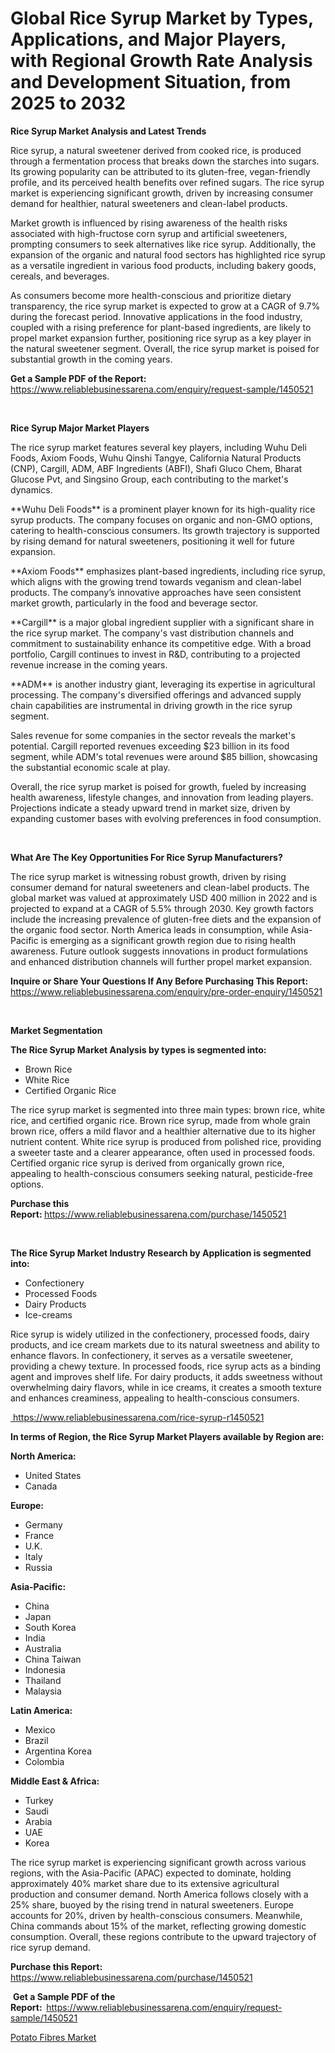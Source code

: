 <p><h1>Global Rice Syrup Market by Types, Applications, and Major Players, with Regional Growth Rate Analysis and Development Situation, from 2025 to 2032</h1></p><p><strong>Rice Syrup Market Analysis and Latest Trends</strong></p>
<p><p>Rice syrup, a natural sweetener derived from cooked rice, is produced through a fermentation process that breaks down the starches into sugars. Its growing popularity can be attributed to its gluten-free, vegan-friendly profile, and its perceived health benefits over refined sugars. The rice syrup market is experiencing significant growth, driven by increasing consumer demand for healthier, natural sweeteners and clean-label products. </p><p>Market growth is influenced by rising awareness of the health risks associated with high-fructose corn syrup and artificial sweeteners, prompting consumers to seek alternatives like rice syrup. Additionally, the expansion of the organic and natural food sectors has highlighted rice syrup as a versatile ingredient in various food products, including bakery goods, cereals, and beverages.</p><p>As consumers become more health-conscious and prioritize dietary transparency, the rice syrup market is expected to grow at a CAGR of 9.7% during the forecast period. Innovative applications in the food industry, coupled with a rising preference for plant-based ingredients, are likely to propel market expansion further, positioning rice syrup as a key player in the natural sweetener segment. Overall, the rice syrup market is poised for substantial growth in the coming years.</p></p>
<p><strong>Get a Sample PDF of the Report:&nbsp;</strong> <a href="https://www.reliablebusinessarena.com/enquiry/request-sample/1450521?utm_campaign=2136&utm_medium=2&utm_source=Github&utm_content=ia&utm_term=07042025&utm_id=rice-syrup">https://www.reliablebusinessarena.com/enquiry/request-sample/1450521</a></p>
<p>&nbsp;</p>
<p><strong>Rice Syrup Major Market Players</strong></p>
<p><p>The rice syrup market features several key players, including Wuhu Deli Foods, Axiom Foods, Wuhu Qinshi Tangye, California Natural Products (CNP), Cargill, ADM, ABF Ingredients (ABFI), Shafi Gluco Chem, Bharat Glucose Pvt, and Singsino Group, each contributing to the market's dynamics.</p><p>**Wuhu Deli Foods** is a prominent player known for its high-quality rice syrup products. The company focuses on organic and non-GMO options, catering to health-conscious consumers. Its growth trajectory is supported by rising demand for natural sweeteners, positioning it well for future expansion.</p><p>**Axiom Foods** emphasizes plant-based ingredients, including rice syrup, which aligns with the growing trend towards veganism and clean-label products. The company’s innovative approaches have seen consistent market growth, particularly in the food and beverage sector.</p><p>**Cargill** is a major global ingredient supplier with a significant share in the rice syrup market. The company's vast distribution channels and commitment to sustainability enhance its competitive edge. With a broad portfolio, Cargill continues to invest in R&D, contributing to a projected revenue increase in the coming years.</p><p>**ADM** is another industry giant, leveraging its expertise in agricultural processing. The company's diversified offerings and advanced supply chain capabilities are instrumental in driving growth in the rice syrup segment.</p><p>Sales revenue for some companies in the sector reveals the market's potential. Cargill reported revenues exceeding $23 billion in its food segment, while ADM's total revenues were around $85 billion, showcasing the substantial economic scale at play.</p><p>Overall, the rice syrup market is poised for growth, fueled by increasing health awareness, lifestyle changes, and innovation from leading players. Projections indicate a steady upward trend in market size, driven by expanding customer bases with evolving preferences in food consumption.</p></p>
<p>&nbsp;</p>
<p><strong>What Are The Key Opportunities For Rice Syrup Manufacturers?</strong></p>
<p><p>The rice syrup market is witnessing robust growth, driven by rising consumer demand for natural sweeteners and clean-label products. The global market was valued at approximately USD 400 million in 2022 and is projected to expand at a CAGR of 5.5% through 2030. Key growth factors include the increasing prevalence of gluten-free diets and the expansion of the organic food sector. North America leads in consumption, while Asia-Pacific is emerging as a significant growth region due to rising health awareness. Future outlook suggests innovations in product formulations and enhanced distribution channels will further propel market expansion.</p></p>
<p><strong>Inquire or Share Your Questions If Any Before Purchasing This Report:</strong> <a href="https://www.reliablebusinessarena.com/enquiry/pre-order-enquiry/1450521?utm_campaign=2136&utm_medium=2&utm_source=Github&utm_content=ia&utm_term=07042025&utm_id=rice-syrup">https://www.reliablebusinessarena.com/enquiry/pre-order-enquiry/1450521</a></p>
<p>&nbsp;</p>
<p><strong>Market Segmentation</strong></p>
<p><strong>The Rice Syrup Market Analysis by types is segmented into:</strong></p>
<p><ul><li>Brown Rice</li><li>White Rice</li><li>Certified Organic Rice</li></ul></p>
<p><p>The rice syrup market is segmented into three main types: brown rice, white rice, and certified organic rice. Brown rice syrup, made from whole grain brown rice, offers a mild flavor and a healthier alternative due to its higher nutrient content. White rice syrup is produced from polished rice, providing a sweeter taste and a clearer appearance, often used in processed foods. Certified organic rice syrup is derived from organically grown rice, appealing to health-conscious consumers seeking natural, pesticide-free options.</p></p>
<p><strong>Purchase this Report:&nbsp;</strong><a href="https://www.reliablebusinessarena.com/purchase/1450521?utm_campaign=2136&utm_medium=2&utm_source=Github&utm_content=ia&utm_term=07042025&utm_id=rice-syrup">https://www.reliablebusinessarena.com/purchase/1450521</a></p>
<p>&nbsp;</p>
<p><strong>The Rice Syrup Market Industry Research by Application is segmented into:</strong></p>
<p><ul><li>Confectionery</li><li>Processed Foods</li><li>Dairy Products</li><li>Ice-creams</li></ul></p>
<p><p>Rice syrup is widely utilized in the confectionery, processed foods, dairy products, and ice cream markets due to its natural sweetness and ability to enhance flavors. In confectionery, it serves as a versatile sweetener, providing a chewy texture. In processed foods, rice syrup acts as a binding agent and improves shelf life. For dairy products, it adds sweetness without overwhelming dairy flavors, while in ice creams, it creates a smooth texture and enhances creaminess, appealing to health-conscious consumers.</p></p>
<p><a href="https://www.reliablebusinessarena.com/rice-syrup-r1450521?utm_campaign=2136&utm_medium=2&utm_source=Github&utm_content=ia&utm_term=07042025&utm_id=rice-syrup">&nbsp;https://www.reliablebusinessarena.com/rice-syrup-r1450521</a></p>
<p><strong>In terms of Region, the Rice Syrup Market Players available by Region are:</strong></p>
<p>
    <p> <strong> North America: </strong>
        <ul>
            <li>United States</li>
            <li>Canada</li>
        </ul>
        </p> 
    <p> <strong> Europe: </strong>
        <ul>
            <li>Germany</li>
            <li>France</li>
            <li>U.K.</li>
            <li>Italy</li>
            <li>Russia</li>
        </ul>
        </p> 
    <p> <strong> Asia-Pacific: </strong>
        <ul>
            <li>China</li>
            <li>Japan</li>
            <li>South Korea</li>
            <li>India</li>
            <li>Australia</li>
            <li>China Taiwan</li>
            <li>Indonesia</li>
            <li>Thailand</li>
            <li>Malaysia</li>
        </ul>
        </p> 
    <p> <strong> Latin America: </strong>
        <ul>
            <li>Mexico</li>
            <li>Brazil</li>
            <li>Argentina Korea</li>
            <li>Colombia</li>
        </ul>
        </p> 
    <p> <strong> Middle East & Africa: </strong>
        <ul>
            <li>Turkey</li>
            <li>Saudi</li>
            <li>Arabia</li>
            <li>UAE</li>
            <li>Korea</li>
        </ul>
    </p>
    </p>
<p><p>The rice syrup market is experiencing significant growth across various regions, with the Asia-Pacific (APAC) expected to dominate, holding approximately 40% market share due to its extensive agricultural production and consumer demand. North America follows closely with a 25% share, buoyed by the rising trend in natural sweeteners. Europe accounts for 20%, driven by health-conscious consumers. Meanwhile, China commands about 15% of the market, reflecting growing domestic consumption. Overall, these regions contribute to the upward trajectory of rice syrup demand.</p></p>
<p><strong>Purchase this Report: </strong><a href="https://www.reliablebusinessarena.com/purchase/1450521?utm_campaign=2136&utm_medium=2&utm_source=Github&utm_content=ia&utm_term=07042025&utm_id=rice-syrup">https://www.reliablebusinessarena.com/purchase/1450521</a></p>
<p>&nbsp;<strong>Get a Sample PDF of the Report:&nbsp;&nbsp;</strong><a href="https://www.reliablebusinessarena.com/enquiry/request-sample/1450521?utm_campaign=2136&utm_medium=2&utm_source=Github&utm_content=ia&utm_term=07042025&utm_id=rice-syrup">https://www.reliablebusinessarena.com/enquiry/request-sample/1450521</a></p>
<p><strong></strong></p>
<p><p><a href="https://github.com/mharielmesa/Market-Research-Report-List-5/blob/main/potato-fibres-market.md?utm_campaign=2136&utm_medium=2&utm_source=Github&utm_content=ia&utm_term=07042025&utm_id=rice-syrup">Potato Fibres Market</a></p></p>